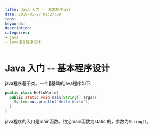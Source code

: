 ```yaml
---
title: Java 入门 -- 基本程序设计
date: 2019-01-27 01:27:29
tags:
keywords:
description:
categories: 
- java
- java语言程序设计
---
```


# Java 入门 -- 基本程序设计

java程序基于类。一个基础的java程序如下:
```java
public class HelloWorld{
  public static void main(String[] args){
    System.out.println("Hello World");
  }
}
```
java程序的入口是main函数。约定main函数为static 的，参数为``` String[] ```。
